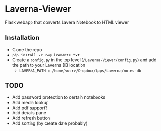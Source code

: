 # Laverna-Viewer
Flask webapp that converts Lavera Notebook to HTML viewer.

## Installation

* Clone the repo
* `pip install -r requirements.txt`
* Create a `config.py` in the top level (`/Laverna-Viewer/config.py`) and add the path to your Laverna DB location
    * `LAVERNA_PATH = /home/<usr>/Dropbox/Apps/Laverna/notes-db`

## TODO

* Add password protection to certain notebooks
* Add media lookup
* Add pdf support?
* Add details pane
* Add refresh button
* Add sorting (by create date probably)